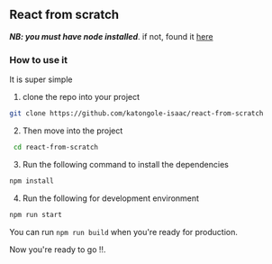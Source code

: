 ## React from scratch

***NB: you must have node installed***. if not, found it [here](https://nodejs.org/en/download/)


### How to use it
It is super simple

1.  clone the repo into your project  
```sh   
git clone https://github.com/katongole-isaac/react-from-scratch
```  
2. Then move into the project
```sh
 cd react-from-scratch
```
3.  Run the following command to install the dependencies  
```sh   
npm install 
```  
4. Run the following for development environment
 ```sh   
npm run start 
```  
You can run `npm run build` when you're ready for production.

Now you're ready to go !!. 
